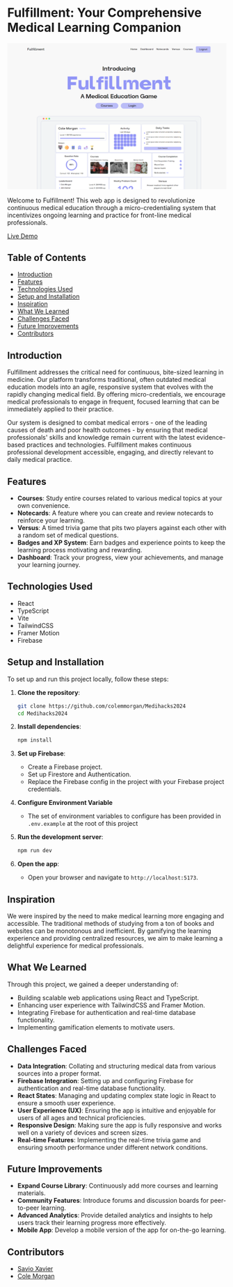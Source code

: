 # Fulfillment: Your Comprehensive Medical Learning Companion

![App Screenshot](./public/images/app.png)

Welcome to Fulfillment! This web app is designed to revolutionize continuous medical education through a micro-credentialing system that incentivizes ongoing learning and practice for front-line medical professionals.

[Live Demo](https://fufillment-n5cn.vercel.app/)

## Table of Contents

- [Introduction](#introduction)
- [Features](#features)
- [Technologies Used](#technologies-used)
- [Setup and Installation](#setup-and-installation)
- [Inspiration](#inspiration)
- [What We Learned](#what-we-learned)
- [Challenges Faced](#challenges-faced)
- [Future Improvements](#future-improvements)
- [Contributors](#contributors)

## Introduction

Fulfillment addresses the critical need for continuous, bite-sized learning in medicine. Our platform transforms traditional, often outdated medical education models into an agile, responsive system that evolves with the rapidly changing medical field. By offering micro-credentials, we encourage medical professionals to engage in frequent, focused learning that can be immediately applied to their practice.

Our system is designed to combat medical errors - one of the leading causes of death and poor health outcomes - by ensuring that medical professionals' skills and knowledge remain current with the latest evidence-based practices and technologies. Fulfillment makes continuous professional development accessible, engaging, and directly relevant to daily medical practice.


## Features

- **Courses**: Study entire courses related to various medical topics at your own convenience.
- **Notecards**: A feature where you can create and review notecards to reinforce your learning.
- **Versus**: A timed trivia game that pits two players against each other with a random set of medical questions.
- **Badges and XP System**: Earn badges and experience points to keep the learning process motivating and rewarding.
- **Dashboard**: Track your progress, view your achievements, and manage your learning journey.

## Technologies Used

- React
- TypeScript
- Vite
- TailwindCSS
- Framer Motion
- Firebase

## Setup and Installation

To set up and run this project locally, follow these steps:

1. **Clone the repository**:

   ```bash
   git clone https://github.com/colemmorgan/Medihacks2024
   cd Medihacks2024
   ```

2. **Install dependencies**:

   ```bash
   npm install
   ```

3. **Set up Firebase**:

   - Create a Firebase project.
   - Set up Firestore and Authentication.
   - Replace the Firebase config in the project with your Firebase project credentials.

4. **Configure Environment Variable**

   - The set of environment variables to configure has been provided in `.env.example` at the root of this project

5. **Run the development server**:

   ```bash
   npm run dev
   ```

6. **Open the app**:
   - Open your browser and navigate to `http://localhost:5173`.

## Inspiration

We were inspired by the need to make medical learning more engaging and accessible. The traditional methods of studying from a ton of books and websites can be monotonous and inefficient. By gamifying the learning experience and providing centralized resources, we aim to make learning a delightful experience for medical professionals.

## What We Learned

Through this project, we gained a deeper understanding of:

- Building scalable web applications using React and TypeScript.
- Enhancing user experience with TailwindCSS and Framer Motion.
- Integrating Firebase for authentication and real-time database functionality.
- Implementing gamification elements to motivate users.

## Challenges Faced

- **Data Integration**: Collating and structuring medical data from various sources into a proper format.
- **Firebase Integration**: Setting up and configuring Firebase for authentication and real-time database functionality.
- **React States**: Managing and updating complex state logic in React to ensure a smooth user experience.
- **User Experience (UX)**: Ensuring the app is intuitive and enjoyable for users of all ages and technical proficiencies.
- **Responsive Design**: Making sure the app is fully responsive and works well on a variety of devices and screen sizes.
- **Real-time Features**: Implementing the real-time trivia game and ensuring smooth performance under different network conditions.

## Future Improvements

- **Expand Course Library**: Continuously add more courses and learning materials.
- **Community Features**: Introduce forums and discussion boards for peer-to-peer learning.
- **Advanced Analytics**: Provide detailed analytics and insights to help users track their learning progress more effectively.
- **Mobile App**: Develop a mobile version of the app for on-the-go learning.

## Contributors

- [Savio Xavier](https://github.com/savioxavier)
- [Cole Morgan](https://github.com/colemmorgan)
